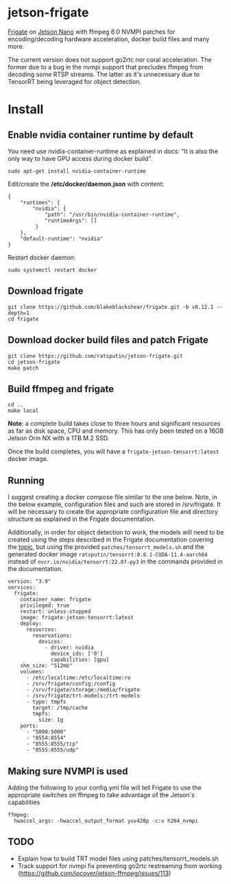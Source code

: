 # jetson-frigate
[Frigate](https://github.com/blakeblackshear/frigate) on [Jetson Nano](https://developer.nvidia.com/embedded/jetson-nano-developer-kit) with ffmpeg 6.0 NVMPI patches for encoding/decoding hardware acceleration, docker build files and many more.

The current version does not support go2rtc nor coral acceleration.  The former due to a bug in the nvmpi support that precludes ffmpeg from decoding some RTSP streams.  The latter as it's unnecessary due to TensorRT being leveraged for object detection.

# Install

## Enable nvidia container runtime by default
You need use nvidia-container-runtime as explained in docs: "It is also the only way to have GPU access during docker build".
```
sudo apt-get install nvidia-container-runtime
```
Edit/create the **/etc/docker/daemon.json** with content:
```
{
    "runtimes": {
        "nvidia": {
            "path": "/usr/bin/nvidia-container-runtime",
            "runtimeArgs": []
         } 
    },
    "default-runtime": "nvidia" 
}
```

Restart docker daemon:

```
sudo systemctl restart docker
```
## Download frigate

```
git clone https://github.com/blakeblackshear/frigate.git -b v0.12.1 --depth=1
cd frigate
```

## Download docker build files and patch Frigate

```
git clone https://github.com/ratsputin/jetson-frigate.git
cd jetson-frigate
make patch
```

## Build ffmpeg and frigate
```
cd ..
make local
```
**Note**: a complete build takes close to three hours and significant resources as far as disk space, CPU and memory.  This has only been tested on a 16GB Jetson Orin NX with a 1TB M.2 SSD.

Once the build completes, you will have a `frigate-jetson-tensorrt:latest` docker image.

## Running
I suggest creating a docker compose file similar to the one below.  Note, in the below example, configuration files and such are stored in /srv/frigate.  It will be necessary to create the appropriate configuration file and directory structure as explained in the Frigate documentation.

Additionally, in order for object detection to work, the models will need to be created using the steps described in the Frigate documentation covering the [topic](https://docs.frigate.video/configuration/detectors/#nvidia-tensorrt-detector), but using the provided `patches/tensorrt_models.sh` and the generated docker image `ratsputin/tensorrt:8.6.1-CUDA-11.4-aarch64` instead of `nvcr.io/nvidia/tensorrt:22.07-py3` in the commands provided in the documentation.
```
version: "3.9"
services:
  frigate:
    container_name: frigate
    privileged: true
    restart: unless-stopped
    image: frigate-jetson-tensorrt:latest
    deploy:
      resources:
        reservations:
          devices:
            - driver: nvidia
              device_ids: ['0']
              capabilities: [gpu]
    shm_size: "512mb"
    volumes:
      - /etc/localtime:/etc/localtime:ro
      - /srv/frigate/config:/config
      - /srv/frigate/storage:/media/frigate
      - /srv/frigate/trt-models:/trt-models
      - type: tmpfs
        target: /tmp/cache
        tmpfs:
          size: 1g
    ports:
      - "5000:5000"
      - "8554:8554"
      - "8555:8555/tcp"
      - "8555:8555/udp"
```
## Making sure NVMPI is used
Adding the following to your config.yml file will tell Frigate to use the appropriate switches on ffmpeg to take advantage of the Jetson's capabilities
```
ffmpeg:
  hwaccel_args: -hwaccel_output_format yuv420p -c:v h264_nvmpi
```

## TODO
* Explain how to build TRT model files using patches/tensorrt_models.sh
* Track support for nvmpi fix preventing go2rtc restreaming from working (https://github.com/jocover/jetson-ffmpeg/issues/113)
